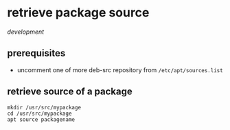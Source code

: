 # retrieve package source

*development*

## prerequisites

- uncomment one of more deb-src repository from `/etc/apt/sources.list`

## retrieve source of a package

```
mkdir /usr/src/mypackage
cd /usr/src/mypackage
apt source packagename
```
